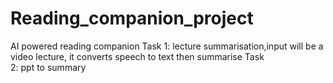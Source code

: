 # Reading_companion_project
AI powered reading companion
Task 1: lecture summarisation,input will be a video lecture, it converts speech to text then summarise
Task 2: ppt to summary
